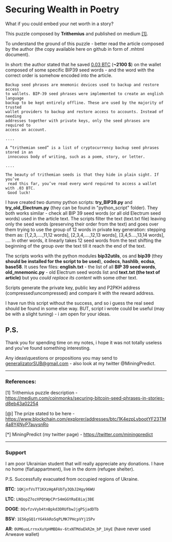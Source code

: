 # Securing Wealth in Poetry
What if you could embed your net worth in a story?

This puzzle composed by **Trithemius** and published on medium [[1]](https://medium.com/coinmonks/securing-bitcoin-seed-phrases-in-stories-d8eb43a02254).

To understand the ground of this puzzle - better read the article composed by the author (the copy available here on github in form of .mhtml document).

In short: the author stated that he saved [0.03 BTC](https://www.blockchain.com/explorer/addresses/btc/1K4ezpLybootYF23TM4a8Y4NyP7auysnRo) (**~2100 $**) on the wallet composed of some specific BIP39 seed words - and the word with the correct order is somehow encoded into the article.

```
Backup seed phrases are mnemonic devices used to backup and restore access
to wallets. BIP-39 seed phrases were implemented to create an english language
backup to be kept entirely offline. These are used by the majority of trusted
wallet providers to backup and restore access to accounts. Instead of needing
addresses together with private keys, only the seed phrases are required to
access an account.

....

A “trithemian seed” is a list of cryptocurrency backup seed phrases stored in an
 innocuous body of writing, such as a poem, story, or letter.

....

The beauty of trithemian seeds is that they hide in plain sight. If you’ve
 read this far, you’ve read every word required to access a wallet with .03 BTC.
 Good luck!
```

I have created two dummy python scripts: **try_BIP39.py** and **try_old_Electrum.py** (they can be found in "python_script" folder).
They both works similar - check all BIP 39 seed words (or all old Electrum seed words) used in the article text.
The scripts filter the text (text.txt file) leaving only the seed words (preserving their order from the text) and goes over them trying to use the group of 12 words in private key generation: stepping
them as: [1,2,3,....,11,12 words], [2,3,4,....,12,13 words], [3,4,5....,13,14 words],
.... In other words, it linearly takes 12 seed words from the text shifting
the beginning of the group over the text till it reach the end of the text.

The scripts works with the python modules **bip32utils**, os and **bip39** (they **should be 
installed for the script to be used**), **codecs**, **hashlib**, **ecdsa**, **base58**. It uses few files: **english.txt** - the list of all **BIP 39 seed words**, **old_mnemonic.py** - old Electrum seed words list and **text.txt (the text of article)** but you *could replace its content* with some other text.

Scripts generate the private key, public key and P2PKH address (compressed\uncompressed) and compare it with the reward address.

 I have run this script without the success, and so i guess the real seed should be found in some else way. BUT, script i wrote could be useful (may be with a slight tuning) - i am open for your ideas.

## P.S.

Thank you for spending time on my notes, i hope it was not totally useless and you've found something interesting. 

Any ideas\questions or propositions you may send to generalizatorSUB@gmail.com - also look at my twitter @MiningPredict.

-------------------------------------------------------------------------
### References:

[1] Trithemius puzzle description - https://medium.com/coinmonks/securing-bitcoin-seed-phrases-in-stories-d8eb43a02254


[@] The prize stated to be here - https://www.blockchain.com/explorer/addresses/btc/1K4ezpLybootYF23TM4a8Y4NyP7auysnRo

[*] MiningPredict (my twitter page) - https://twitter.com/miningpredict



-------------------------------------------------------------------------
### Support
I am poor Ukrainian student that will really appreciate any donations.
I have no home (flat\appartment), live in the dorm (refugee shelter).
 
P.S. Successfully evacuated from occupied regions of Ukraine.

**BTC**:  `1QKjnfVsTT1KXzHgAFUbTy3QbJ2Hgy96WU`

**LTC**:  `LNQopZ7ozXPQtWpCPrS4mGGYRaE8iaj3BE`

**DOGE**: `DQvfzvVyb4tnBpkd3DRUfbwJjgPSjadDTb`

 **BSV**: `1E56gGQ1rYG4kkRo5qPLMK7PHcpVYj15Pv`

**AR**: `0UM6uoLrrnxXuYpHMBDAv-6txNTMdaEkR2m_bP_1HyE`
(have never used Arweave wallet)
